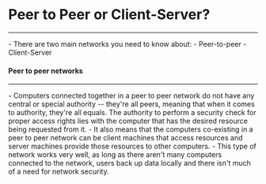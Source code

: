 # Peer to Peer or Client-Server?
<hr>
- There are two main networks you need to know about:
	- Peer-to-peer
	- Client-Server

#### Peer to peer networks
<hr>
- Computers connected together in a peer to peer network do not have any central or special authority -- they're all peers, meaning that when it comes to authority, they're all equals. The authority to perform a security check for proper access rights lies with the computer that has the desired resource being requested from it.
- It also means that the computers co-existing in a peer to peer network can be client machines that access resources and server machines provide those resources to other computers.
- This type of network works very well, as long as there aren't many computers connected to the network, users back up data locally and there isn't much of a need for network security.